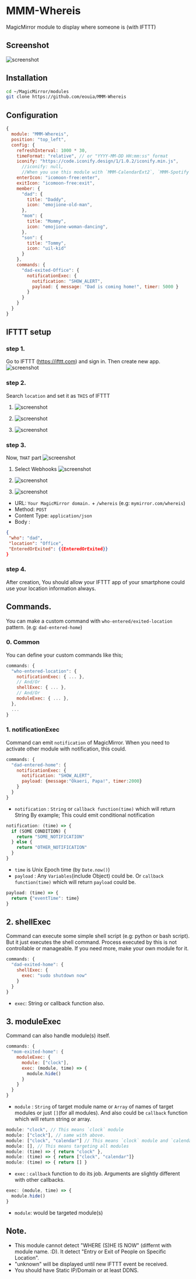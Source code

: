 # MMM-Whereis
MagicMirror module to display where someone is (with IFTTT)


## Screenshot
![screenshot](/screenshot/sc.png)


## Installation
```sh
cd ~/MagicMirror/modules
git clone https://github.com/eouia/MMM-Whereis
```

## Configuration
```js
{
  module: "MMM-Whereis",
  position: "top_left",
  config: {
    refreshInterval: 1000 * 30,
    timeFormat: "relative", // or "YYYY-MM-DD HH:mm:ss" format
    iconify: "https://code.iconify.design/1/1.0.2/iconify.min.js",
      //iconify: null,
      //When you use this module with `MMM-CalendarExt2`, `MMM-Spotify` or any other `iconify` used modules together, Set this to null.
    enterIcon: "icomoon-free:enter",
    exitIcon: "icomoon-free:exit",
    member: {
      "dad": {
        title: "Daddy",
        icon: "emojione-old-man",
      },
      "mom": {
        title: "Mommy",
        icon: "emojione-woman-dancing",
      },
      "son": {
        title: "Tommy",
        icon: "uil-kid"
      }
    },
    commands: {
      "dad-exited-Office": {
        notificationExec: {
          notification: "SHOW_ALERT",
          payload: { message: "Dad is coming home!", timer: 5000 }
        }
      }
    }
  }
}
```

## IFTTT setup
### step 1.
Go to IFTTT (https://ifttt.com) and sign in. Then create new app.
![screenshot](/screenshot/sc1.png)

### step 2.
Search `location` and set it as `THIS` of IFTTT
1. ![screenshot](/screenshot/sc2.png)

2. ![screenshot](/screenshot/sc3.png)

3. ![screenshot](/screenshot/sc4.png)

### step 3.
Now, `THAT` part
![screenshot](/screenshot/sc5.png)

1. Select Webhooks 
![screenshot](/screenshot/sc6.png)

2. ![screenshot](/screenshot/sc7.png)

3. ![screenshot](/screenshot/sc8.png)
 - URL: `Your MagicMirror domain.` + `/whereis` (e.g: `mymirror.com/whereis`) 
 - Method: `POST`
 - Content Type: `application/json`
 - Body :
 ```json
{
  "who": "dad",
  "location": "Office",
  "EnteredOrExited": {{EnteredOrExited}}
}
```

### step 4.
After creation, You should allow your IFTTT app of your smartphone could use your location information always.


## Commands.
You can make a custom command with `who-entered/exited-location` pattern. (e.g: `dad-entered-home`)

### 0. Common
You can define your custom commands like this;
```js
commands: {
  "who-entered-location": {
    notificationExec: { ... },
    // And/Or
    shellExec: { ... },
    // And/Or
    moduleExec: { ... },
  },
  ...
}
```

### 1. notificationExec
Command can emit `notification` of MagicMirror. When you need to activate other module with notification, this could.
```js
commands: {
  "dad-entered-home": {
    notificationExec: {
      notification: "SHOW_ALERT",
      payload: {message:"Okaeri, Papa!", timer:2000}
    }
  }
}
```
- `notification` : `String` or `callback function(time)` which will return String
By example; This could emit conditional notification
```js
notification: (time) => {
  if (SOME CONDITION) {
    return "SOME_NOTIFICATION"
  } else {
    return "OTHER_NOTIFICATION"
  }
}
```
  - `time` is Unix Epoch time (by `Date.now()`)
- `payload` : Any `Variables`(include Object) could be. Or `callback function(time)` which will return `payload` could be.
```js
payload: (time) => {
  return {"eventTime": time}
}
```

## 2. shellExec
Command can execute some simple shell script (e.g: python or bash script). But it just executes the shell command. Process executed by this is not controllable or manageable. If you need more, make your own module for it.
```js
commands: {
  "dad-exited-home": {
    shellExec: {
      exec: "sudo shutdown now"
    }
  }
}
```
- `exec`: String or callback function also.

## 3. moduleExec
Command can also handle module(s) itself.
```js
commands: {
  "mom-exited-home": {
    moduleExec: {
      module: ["clock"],
      exec: (module, time) => {
        module.hide()
      }
    }
  }
}
```
- `module` : `String` of target module name or `Array` of names of target modules or just `[]`(for all modules). And also could be `callback` function which will return string or array.
```js
module: "clock", // This means `clock` module
module: ["clock"], // same with above.
module: ["clock", "calendar"] // This means `clock` module and `calendar` module
module: [], // This means targeting all modules
module: (time) => { return "clock" },
module: (time) => { return ["clock", "calendar"]}
module: (time) => { return [] }
```
- `exec` : `callback` function to do its job. Arguments are slightly different with other callbacks.
```js
exec: (module, time) => {
  module.hide()
}
```
  - `module`: would be targeted module(s)



## Note.
-  This module cannot detect "WHERE (S)HE IS NOW" (differnt with module name. :D). It detect "Entry or Exit of People on Specific Location".
- "unknown" will be displayed until new IFTTT event be received.
- You should have Static IP/Domain or at least DDNS.
